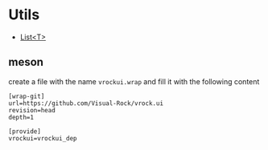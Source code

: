 # Utils

- [List\<T\>](./include/vrock/utils/List.md)

## meson

create a file with the name `vrockui.wrap`
and fill it with the following content

```text
[wrap-git]
url=https://github.com/Visual-Rock/vrock.ui
revision=head
depth=1

[provide]
vrockui=vrockui_dep
```
